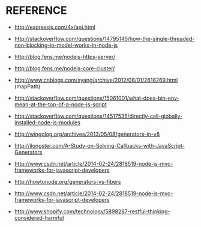 REFERENCE
==================
+ http://expressjs.com/4x/api.html
+ http://stackoverflow.com/questions/14795145/how-the-single-threaded-non-blocking-io-model-works-in-node-js
+ http://blog.fens.me/nodejs-https-server/
+ http://blog.fens.me/nodejs-core-cluster/
+ http://www.cnblogs.com/xyang/archive/2012/08/01/2618269.html  (mapPath)

+ http://stackoverflow.com/questions/15061001/what-does-bin-env-mean-at-the-top-of-a-node-js-script
+ http://stackoverflow.com/questions/14517535/directly-call-globally-installed-node-js-modules

+ http://wingolog.org/archives/2013/05/08/generators-in-v8
+ http://jlongster.com/A-Study-on-Solving-Callbacks-with-JavaScript-Generators

+ http://www.csdn.net/article/2014-02-24/2818519-node-js-mvc-frameworks-for-javascript-developers

+ http://howtonode.org/generators-vs-fibers
+ http://www.csdn.net/article/2014-02-24/2818519-node-js-mvc-frameworks-for-javascript-developers

+ http://www.shopify.com/technology/5898287-restful-thinking-considered-harmful